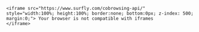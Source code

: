 <html>

    <iframe src="https://www.surfly.com/cobrowsing-api/" style="width:100%; height:100%; border:none; bottom:0px; z-index: 500; margin:0;"> Your browser is not compatible with iframes
    </iframe>

</html>





